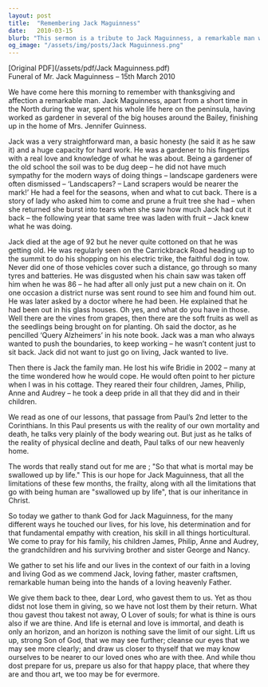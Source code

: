 ```yaml
---
layout: post
title:  "Remembering Jack Maguinness"
date:   2010-03-15
blurb: "This sermon is a tribute to Jack Maguinness, a remarkable man who lived his life with honesty, hard work, and a deep love for gardening. Despite his age, Jack continued to push boundaries and live life to the fullest. His passing is a reminder of our mortality, but also of the hope we have in Christ for eternal life."
og_image: "/assets/img/posts/Jack Maguinness.png"
---
```

[Original PDF](/assets/pdf/Jack Maguinness.pdf)    
Funeral of Mr. Jack Maguinness – 15th March 2010

We have come here this morning to remember with thanksgiving and affection a remarkable man. Jack Maguinness, apart from a short time in the North during the war, spent his whole life here on the peninsula, having worked as gardener in several of the big houses around the Bailey, finishing up in the home of Mrs. Jennifer Guinness.

Jack was a very straightforward man, a basic honesty (he said it as he saw it) and a huge capacity for hard work. He was a gardener to his fingertips with a real love and knowledge of what he was about. Being a gardener of the old school the soil was to be dug deep – he did not have much sympathy for the modern ways of doing things – landscape gardeners were often dismissed – ‘Landscapers? – Land scrapers would be nearer the mark!’ He had a feel for the seasons, when and what to cut back. There is a story of lady who asked him to come and prune a fruit tree she had – when she returned she burst into tears when she saw how much Jack had cut it back – the following year that same tree was laden with fruit – Jack knew what he was doing.

Jack died at the age of 92 but he never quite cottoned on that he was getting old. He was regularly seen on the Carrickbrack Road heading up to the summit to do his shopping on his electric trike, the faithful dog in tow. Never did one of those vehicles cover such a distance, go through so many tyres and batteries. He was disgusted when his chain saw was taken off him when he was 86 – he had after all only just put a new chain on it. On one occasion a district nurse was sent round to see him and found him out. He was later asked by a doctor where he had been. He explained that he had been out in his glass houses. Oh yes, and what do you have in those. Well there are the vines from grapes, then there are the soft fruits as well as the seedlings being brought on for planting. Oh said the doctor, as he pencilled ‘Query Alzheimers’ in his note book. Jack was a man who always wanted to push the boundaries, to keep working – he wasn’t content just to sit back. Jack did not want to just go on living, Jack wanted to live.

Then there is Jack the family man. He lost his wife Bridie in 2002 – many at the time wondered how he would cope. He would often point to her picture when I was in his cottage. They reared their four children, James, Philip, Anne and Audrey – he took a deep pride in all that they did and in their children.

We read as one of our lessons, that passage from Paul’s 2nd letter to the Corinthians. In this Paul presents us with the reality of our own mortality and death, he talks very plainly of the body wearing out. But just as he talks of the reality of physical decline and death, Paul talks of our new heavenly home.

The words that really stand out for me are ; "So that what is mortal may be swallowed up by life." This is our hope for Jack Maguinness, that all the limitations of these few months, the frailty, along with all the limitations that go with being human are "swallowed up by life", that is our inheritance in Christ.

So today we gather to thank God for Jack Maguinness, for the many different ways he touched our lives, for his love, his determination and for that fundamental empathy with creation, his skill in all things horticultural. We come to pray for his family, his children James, Philip, Anne and Audrey, the grandchildren and his surviving brother and sister George and Nancy.

We gather to set his life and our lives in the context of our faith in a loving and living God as we commend Jack, loving father, master craftsmen, remarkable human being into the hands of a loving heavenly Father.

We give them back to thee, dear Lord, who gavest them to us. Yet as thou didst not lose them in giving, so we have not lost them by their return. What thou gavest thou takest not away, O Lover of souls; for what is thine is ours also if we are thine. And life is eternal and love is immortal, and death is only an horizon, and an horizon is nothing save the limit of our sight. Lift us up, strong Son of God, that we may see further; cleanse our eyes that we may see more clearly; and draw us closer to thyself that we may know ourselves to be nearer to our loved ones who are with thee. And while thou dost prepare for us, prepare us also for that happy place, that where they are and thou art, we too may be for evermore.
